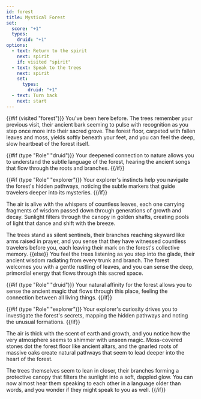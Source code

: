 ```yaml
---
id: forest
title: Mystical Forest
set:
  score: "+1"
  types:
    druid: "+1"
options:
  - text: Return to the spirit
    next: spirit
    if: visited "spirit"
  - text: Speak to the trees
    next: spirit
    set:
      types:
        druid: "+1"
  - text: Turn back
    next: start
---
```

{{#if (visited "forest")}}
You've been here before. The trees remember your previous visit, their ancient bark seeming to pulse with recognition as you step once more into their sacred grove. The forest floor, carpeted with fallen leaves and moss, yields softly beneath your feet, and you can feel the deep, slow heartbeat of the forest itself.

{{#if (type "Role" "druid")}}
Your deepened connection to nature allows you to understand the subtle language of the forest, hearing the ancient songs that flow through the roots and branches.
{{/if}}

{{#if (type "Role" "explorer")}}
Your explorer's instincts help you navigate the forest's hidden pathways, noticing the subtle markers that guide travelers deeper into its mysteries.
{{/if}}

The air is alive with the whispers of countless leaves, each one carrying fragments of wisdom passed down through generations of growth and decay. Sunlight filters through the canopy in golden shafts, creating pools of light that dance and shift with the breeze.

The trees stand as silent sentinels, their branches reaching skyward like arms raised in prayer, and you sense that they have witnessed countless travelers before you, each leaving their mark on the forest's collective memory.
{{else}}
You feel the trees listening as you step into the glade, their ancient wisdom radiating from every trunk and branch. The forest welcomes you with a gentle rustling of leaves, and you can sense the deep, primordial energy that flows through this sacred space.

{{#if (type "Role" "druid")}}
Your natural affinity for the forest allows you to sense the ancient magic that flows through this place, feeling the connection between all living things.
{{/if}}

{{#if (type "Role" "explorer")}}
Your explorer's curiosity drives you to investigate the forest's secrets, mapping the hidden pathways and noting the unusual formations.
{{/if}}

The air is thick with the scent of earth and growth, and you notice how the very atmosphere seems to shimmer with unseen magic. Moss-covered stones dot the forest floor like ancient altars, and the gnarled roots of massive oaks create natural pathways that seem to lead deeper into the heart of the forest.

The trees themselves seem to lean in closer, their branches forming a protective canopy that filters the sunlight into a soft, dappled glow. You can now almost hear them speaking to each other in a language older than words, and you wonder if they might speak to you as well.
{{/if}} 